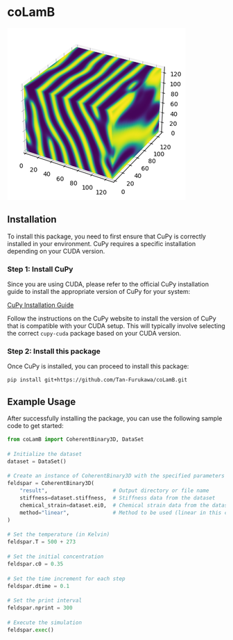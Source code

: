 # coLamB

![](img/lamellar_example.png)
## Installation

To install this package, you need to first ensure that CuPy is correctly installed in your environment. CuPy requires a specific installation depending on your CUDA version.

### Step 1: Install CuPy

Since you are using CUDA, please refer to the official CuPy installation guide to install the appropriate version of CuPy for your system:

[CuPy Installation Guide](https://docs.cupy.dev/en/stable/install.html)

Follow the instructions on the CuPy website to install the version of CuPy that is compatible with your CUDA setup. This will typically involve selecting the correct `cupy-cuda` package based on your CUDA version.

### Step 2: Install this package

Once CuPy is installed, you can proceed to install this package:

```bash
pip install git+https://github.com/Tan-Furukawa/coLamB.git
```

## Example Usage

After successfully installing the package, you can use the following sample code to get started:

```python
from coLamB import CoherentBinary3D, DataSet

# Initialize the dataset
dataset = DataSet()

# Create an instance of CoherentBinary3D with the specified parameters
feldspar = CoherentBinary3D(
    "result",                     # Output directory or file name
    stiffness=dataset.stiffness,  # Stiffness data from the dataset
    chemical_strain=dataset.ei0,  # Chemical strain data from the dataset
    method="linear",              # Method to be used (linear in this case)
)

# Set the temperature (in Kelvin)
feldspar.T = 500 + 273

# Set the initial concentration
feldspar.c0 = 0.35

# Set the time increment for each step
feldspar.dtime = 0.1

# Set the print interval
feldspar.nprint = 300

# Execute the simulation
feldspar.exec()


